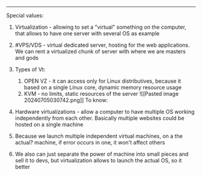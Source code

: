 ***
Special values:
1. Virtualization - allowing to set a "virtual" something on the computer, that allows to have one server with several OS as example
2. #VPS/VDS - virtual dedicated server, hosting for the web applications. We can rent a virtualized chunk of server with where we are masters and gods  
3. Types of Vt:
	1. OPEN VZ - it can access only for Linux distributives, because it based on a single Linux core, dynamic memory resource usage
	2. KVM - no limits, static resources of the server 
![[Pasted image 20240705030742.png]]
To know:

1. Hardware virtualizations - allow a computer to have multiple OS working independently from each other. Basically multiple websites could be hosted on a single machine  

2. Because we launch multiple independent virtual machines, on a the actual? machine, if error occurs in one, it won't affect others 

3. We also can just separate the power of machine into small pieces and sell it to devs, but virtualization allows to launch the actual OS, so it better 